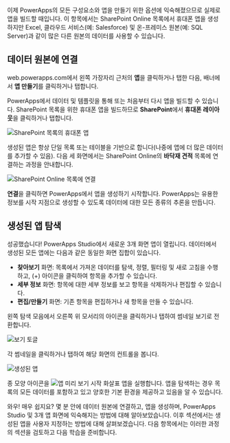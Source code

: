 이제 PowerApps의 모든 구성요소와 앱을 만들기 위한 옵션에 익숙해졌으므로 실제로 앱을 빌드할 때입니다. 이 항목에서는 SharePoint Online 목록에서 휴대폰 앱을 생성하지만 Excel, 클라우드 서비스(예: Salesforce) 및 온-프레미스 원본(예: SQL Server)과 같이 많은 다른 원본의 데이터를 사용할 수 있습니다.

## <a name="connect-to-a-data-source"></a>데이터 원본에 연결
web.powerapps.com에서 왼쪽 가장자리 근처의 **앱**을 클릭하거나 탭한 다음, 배너에서 **앱 만들기**를 클릭하거나 탭합니다.

PowerApps에서 데이터 및 템플릿을 통해 또는 처음부터 다시 앱을 빌드할 수 있습니다. SharePoint 목록을 위한 휴대폰 앱을 빌드하므로 **SharePoint**에서 **휴대폰 레이아웃**을 클릭하거나 탭합니다.

![SharePoint 목록의 휴대폰 앱](./media/learning-create-first-app-powerapps/generate-sharepoint-phone.png)

생성된 앱은 항상 단일 목록 또는 테이블을 기반으로 합니다(나중에 앱에 더 많은 데이터를 추가할 수 있음). 다음 세 화면에서는 SharePoint Online의 **바닥재 견적** 목록에 연결하는 과정을 안내합니다.

![SharePoint Online 목록에 연결](./media/learning-create-first-app-powerapps/generate-connect-list.png)

**연결**을 클릭하면 PowerApps에서 앱을 생성하기 시작합니다. PowerApps는 유용한 정보를 시작 지점으로 생성할 수 있도록 데이터에 대한 모든 종류의 추론을 만듭니다.

## <a name="explore-the-generated-app"></a>생성된 앱 탐색
성공했습니다! PowerApps Studio에서 새로운 3개 화면 앱이 열립니다. 데이터에서 생성된 모든 앱에는 다음과 같은 동일한 화면 집합이 있습니다.

* **찾아보기** 화면: 목록에서 가져온 데이터를 탐색, 정렬, 필터링 및 새로 고침을 수행하고, (+) 아이콘을 클릭하여 항목을 추가할 수 있습니다.
* **세부 정보** 화면: 항목에 대한 세부 정보를 보고 항목을 삭제하거나 편집할 수 있습니다.
* **편집/만들기** 화면: 기존 항목을 편집하거나 새 항목을 만들 수 있습니다.

왼쪽 탐색 모음에서 오른쪽 위 모서리의 아이콘을 클릭하거나 탭하여 썸네일 보기로 전환합니다. 

![보기 토글](./media/learning-create-first-app-powerapps/toggle-view.png)

각 썸네일을 클릭하거나 탭하여 해당 화면의 컨트롤을 봅니다.

![생성된 앱](./media/learning-create-first-app-powerapps/generate-finished-app.png)

종 모양 아이콘을 ![앱 미리 보기 시작 화살표](./media/learning-create-first-app-powerapps/f5-arrow-sm.png) 앱을 실행합니다. 앱을 탐색하는 경우 목록의 모든 데이터를 포함하고 있고 양호한 기본 환경을 제공하고 있음을 알 수 있습니다.

와우! 매우 쉽지요? 몇 분 안에 데이터 원본에 연결하고, 앱을 생성하며, PowerApps Studio 및 3개 앱 화면에 익숙해지는 방법에 대해 알아보았습니다. 이후 섹션에서는 생성된 앱을 사용자 지정하는 방법에 대해 살펴보겠습니다. 다음 항목에서는 이러한 과정의 섹션을 검토하고 다음 학습을 준비합니다.

